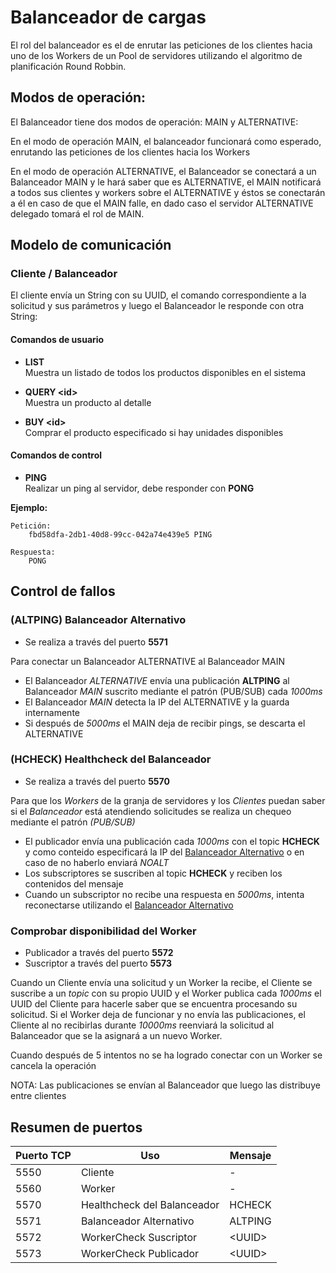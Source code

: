 # Balanceador de cargas
El rol del balanceador es el de enrutar las peticiones de los clientes hacia uno de los Workers de un Pool de servidores utilizando el algoritmo de planificación Round Robbin.

## Modos de operación:
El Balanceador tiene dos modos de operación: MAIN y ALTERNATIVE:

En el modo de operación MAIN, el balanceador funcionará como esperado, enrutando las peticiones de los clientes hacia los Workers

En el modo de operación ALTERNATIVE, el Balanceador se conectará a un Balanceador MAIN y le hará saber que es ALTERNATIVE, el MAIN notificará a todos sus clientes y workers sobre el ALTERNATIVE y éstos se conectarán a él en caso de que el MAIN falle, en dado caso el servidor ALTERNATIVE delegado tomará el rol de MAIN.

## Modelo de comunicación

### Cliente / Balanceador
El cliente envía un String con su UUID, el comando correspondiente a la solicitud y sus parámetros y luego el Balanceador le responde con otra String:

#### Comandos de usuario

* __LIST__\
Muestra un listado de todos los productos disponibles en el sistema

* __QUERY \<id\>__\
Muestra un producto al detalle

* __BUY \<id\>__\
Comprar el producto especificado si hay unidades disponibles

#### Comandos de control

* __PING__\
Realizar un ping al servidor, debe responder con __PONG__

__Ejemplo:__
```
Petición:
	fbd58dfa-2db1-40d8-99cc-042a74e439e5 PING

Respuesta:
	PONG
```


## Control de fallos

### (ALTPING) Balanceador Alternativo
* Se realiza a través del puerto __5571__
  
Para conectar un Balanceador ALTERNATIVE al Balanceador MAIN

* El Balanceador _ALTERNATIVE_ envía una publicación __ALTPING__ al Balanceador _MAIN_ suscrito mediante el patrón (PUB/SUB) cada _1000ms_
* El Balanceador _MAIN_ detecta la IP del ALTERNATIVE y la guarda internamente
* Si después de _5000ms_ el MAIN deja de recibir pings, se descarta el ALTERNATIVE

### (HCHECK) Healthcheck del Balanceador 
- Se realiza a través del puerto __5570__

Para que los _Workers_ de la granja de servidores y los _Clientes_ puedan saber si el _Balanceador_ está atendiendo solicitudes se realiza un chequeo mediante el patrón _(PUB/SUB)_

* El publicador envía una publicación cada _1000ms_ con el topic __HCHECK__ y como conteido especificará la IP del [Balanceador Alternativo]() o en caso de no haberlo enviará _NOALT_
* Los subscriptores se suscriben al topic __HCHECK__ y reciben los contenidos del mensaje
* Cuando un subscriptor no recibe una respuesta en _5000ms_, intenta reconectarse utilizando el [Balanceador Alternativo]()

### Comprobar disponibilidad del Worker
- Publicador a través del puerto __5572__
- Suscriptor a través del puerto __5573__

Cuando un Cliente envía una solicitud y un Worker la recibe, el Cliente se suscribe a un _topic_ con su propio UUID y el Worker publica cada _1000ms_ el UUID del Cliente para hacerle saber que se encuentra procesando su solicitud. Si el Worker deja de funcionar y no envía las publicaciones, el Cliente al no recibirlas durante _10000ms_ reenviará la solicitud al Balanceador que se la asignará a un nuevo Worker.

Cuando después de 5 intentos no se ha logrado conectar con un Worker se cancela la operación

NOTA: Las publicaciones se envían al Balanceador que luego las distribuye entre clientes

## Resumen de puertos
| Puerto TCP | Uso                         | Mensaje  |
| ---------- | --------------------------- | -------- |
| 5550       | Cliente                     | -        |
| 5560       | Worker                      | -        |
| 5570       | Healthcheck del Balanceador | HCHECK   |
| 5571       | Balanceador Alternativo     | ALTPING  |
| 5572       | WorkerCheck Suscriptor      | \<UUID\> |
| 5573       | WorkerCheck Publicador      | \<UUID\> |
